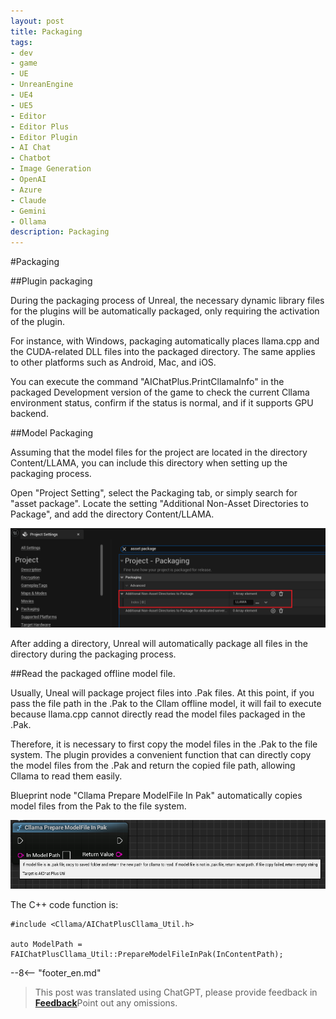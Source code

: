 ```yaml
---
layout: post
title: Packaging
tags:
- dev
- game
- UE
- UnreanEngine
- UE4
- UE5
- Editor
- Editor Plus
- Editor Plugin
- AI Chat
- Chatbot
- Image Generation
- OpenAI
- Azure
- Claude
- Gemini
- Ollama
description: Packaging
---
```


<meta property="og:title" content="UE 插件 AIChatPlus 使用说明 - Package 篇 - Get Started" />

#Packaging

##Plugin packaging

During the packaging process of Unreal, the necessary dynamic library files for the plugins will be automatically packaged, only requiring the activation of the plugin.

For instance, with Windows, packaging automatically places llama.cpp and the CUDA-related DLL files into the packaged directory. The same applies to other platforms such as Android, Mac, and iOS.

You can execute the command "AIChatPlus.PrintCllamaInfo" in the packaged Development version of the game to check the current Cllama environment status, confirm if the status is normal, and if it supports GPU backend.

##Model Packaging

Assuming that the model files for the project are located in the directory Content/LLAMA, you can include this directory when setting up the packaging process.

Open "Project Setting", select the Packaging tab, or simply search for "asset package". Locate the setting "Additional Non-Asset Directories to Package", and add the directory Content/LLAMA.

![](assets/img/2024-ue-aichatplus/usage/package/getstarted_1.png)

After adding a directory, Unreal will automatically package all files in the directory during the packaging process.

##Read the packaged offline model file.

Usually, Uneal will package project files into .Pak files. At this point, if you pass the file path in the .Pak to the Cllam offline model, it will fail to execute because llama.cpp cannot directly read the model files packaged in the .Pak.

Therefore, it is necessary to first copy the model files in the .Pak to the file system. The plugin provides a convenient function that can directly copy the model files from the .Pak and return the copied file path, allowing Cllama to read them easily.

Blueprint node "Cllama Prepare ModelFile In Pak" automatically copies model files from the Pak to the file system.

![guide bludprint](assets/img/2024-ue-aichatplus/guide_util_4.png)

The C++ code function is:

```
#include <Cllama/AIChatPlusCllama_Util.h>

auto ModelPath = FAIChatPlusCllama_Util::PrepareModelFileInPak(InContentPath);
```

--8<-- "footer_en.md"


> This post was translated using ChatGPT, please provide feedback in [**Feedback**](https://github.com/disenone/wiki_blog/issues/new)Point out any omissions. 
